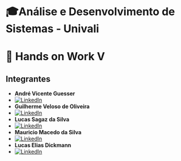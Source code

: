 # 🎓Análise e Desenvolvimento de Sistemas - Univali

# 🚀 Hands on Work V

## Integrantes

- **André Vicente Guesser**
- [![LinkedIn](https://img.shields.io/badge/LinkedIn-0077B5?style=for-the-badge&logo=linkedin&logoColor=white)]()
- **Guilherme Veloso de Oliveira**
- [![LinkedIn](https://img.shields.io/badge/LinkedIn-0077B5?style=for-the-badge&logo=linkedin&logoColor=white)]()
- **Lucas Sagaz da Silva**
- [![LinkedIn](https://img.shields.io/badge/LinkedIn-0077B5?style=for-the-badge&logo=linkedin&logoColor=white)](https://www.linkedin.com/in/lucas-sagaz-da-silva-6a41b3230/)
- **Mauricio Macedo da Silva**
- [![LinkedIn](https://img.shields.io/badge/LinkedIn-0077B5?style=for-the-badge&logo=linkedin&logoColor=white)](https://www.linkedin.com/in/mauricio-macedo-22570085/)
- **Lucas Elias Dickmann**
- [![LinkedIn](https://img.shields.io/badge/LinkedIn-0077B5?style=for-the-badge&logo=linkedin&logoColor=white)](https://linkedin.com/in/lucas-dickmann)
